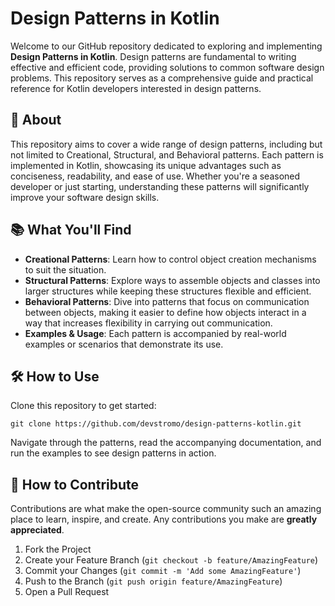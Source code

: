 # Design Patterns in Kotlin

Welcome to our GitHub repository dedicated to exploring and implementing **Design Patterns in Kotlin**. Design patterns are fundamental to writing effective and efficient code, providing solutions to common software design problems. This repository serves as a comprehensive guide and practical reference for Kotlin developers interested in design patterns.

## 🌟 About

This repository aims to cover a wide range of design patterns, including but not limited to Creational, Structural, and Behavioral patterns. Each pattern is implemented in Kotlin, showcasing its unique advantages such as conciseness, readability, and ease of use. Whether you're a seasoned developer or just starting, understanding these patterns will significantly improve your software design skills.

## 📚 What You'll Find

- **Creational Patterns**: Learn how to control object creation mechanisms to suit the situation.
- **Structural Patterns**: Explore ways to assemble objects and classes into larger structures while keeping these structures flexible and efficient.
- **Behavioral Patterns**: Dive into patterns that focus on communication between objects, making it easier to define how objects interact in a way that increases flexibility in carrying out communication.
- **Examples & Usage**: Each pattern is accompanied by real-world examples or scenarios that demonstrate its use.

## 🛠️ How to Use

Clone this repository to get started:

`git clone https://github.com/devstromo/design-patterns-kotlin.git`

Navigate through the patterns, read the accompanying documentation, and run the examples to see design patterns in action.

## 🤝 How to Contribute

Contributions are what make the open-source community such an amazing place to learn, inspire, and create. Any contributions you make are **greatly appreciated**.

1. Fork the Project
2. Create your Feature Branch (`git checkout -b feature/AmazingFeature`)
3. Commit your Changes (`git commit -m 'Add some AmazingFeature'`)
4. Push to the Branch (`git push origin feature/AmazingFeature`)
5. Open a Pull Request